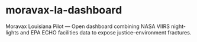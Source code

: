 # moravax-la-dashboard
Moravax Louisiana Pilot — Open dashboard combining NASA VIIRS night-lights and EPA ECHO facilities data to expose justice–environment fractures.
